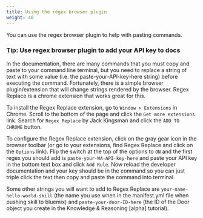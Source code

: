```yaml
---
title: Using the regex browser plugin
weight: 40
---
```


You can use the regex browser plugin to help with pasting commands.

### Tip: Use regex browser plugin to add your API key to docs

In the documentation, there are many commands that you must copy and paste to your command line terminal, but you need to replace a string of text with some value (i.e. the paste-your-API-key-here string) before executing the command.  Fortunately, there is a simple browser plugin/extension that will change strings rendered by the browser.  Regex Replace is a chrome extension that works great for this.

To install the Regex Replace extension, go to `Window > Extensions` in Chrome.  Scroll to the bottom of the page and click the `Get more extensions` link.  Search for `Regex Replace` by Jack Kingsman and click the `ADD TO CHROME` button.

To configure the Regex Replace extension, click on the gray gear icon in the browser toolbar (or go to your extensions, find Regex Replace and click on the `Options` link).  Flip the switch at the top of the options to `ON` and the first regex you should add is `paste-your-WA-API-key-here` and paste your API key in the bottom text box and click `Add Rule`.  Now reload the developer documentation and your key should be in the command so you can just triple click the text then copy and paste the command into terminal.

Some other strings you will want to add to Regex Replace are `your-name-hello-world-skill` (the name you use when in the manifest.yml file when pushing skill to bluemix) and `paste-your-door-ID-here` (the ID of the Door object you create in the Knowledge & Reasoning [alpha] tutorial).

